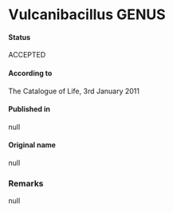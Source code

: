 # Vulcanibacillus GENUS

#### Status
ACCEPTED

#### According to
The Catalogue of Life, 3rd January 2011

#### Published in
null

#### Original name
null

### Remarks
null